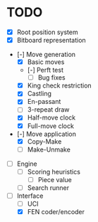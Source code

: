 # TODO

- [x] Root position system
- [x] Bitboard representation
- [-] Move generation
  - [x] Basic moves
  - [-] Perft test
    - [ ] Bug fixes
  - [x] King check restriction
  - [x] Castling
  - [x] En-passant
  - [ ] 3-repeat draw
  - [x] Half-move clock
  - [x] Full-move clock
- [-] Move application
  - [x] Copy-Make
  - [ ] Make-Unmake
- [ ] Engine
  - [ ] Scoring heuristics
    - [ ] Piece value
  - [ ] Search runner
- [ ] Interface
  - [ ] UCI
  - [x] FEN coder/encoder
